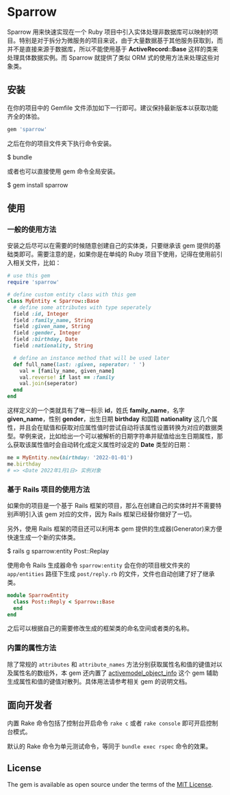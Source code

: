 # Sparrow

Sparrow 用来快速实现在一个 Ruby 项目中引入实体处理非数据库可以映射的项目。特别是对于拆分为微服务的项目来说，由于大量数据基于其他服务获取到，而并不是直接来源于数据库，所以不能使用基于 **ActiveRecord::Base** 这样的类来处理具体数据实例。而 Sparrow 就提供了类似 ORM 式的使用方法来处理这些对象类。

## 安装

在你的项目中的 Gemfile 文件添加如下一行即可。建议保持最新版本以获取功能齐全的体验。

```ruby
gem 'sparrow'
```

之后在你的项目文件夹下执行命令安装。

  $ bundle

或者也可以直接使用 gem 命令全局安装。

  $ gem install sparrow

## 使用

### 一般的使用方法

安装之后尽可以在需要的时候随意创建自己的实体类，只要继承该 gem 提供的基础类即可。需要注意的是，如果你是在单纯的 Ruby 项目下使用，记得在使用前引入相关文件，比如：

```ruby
# use this gem
require 'sparrow'

# define custom entity class with this gem
class MyEntity < Sparrow::Base
  # define some attributes with type seperately
  field :id, Integer
  field :family_name, String
  field :given_name, String
  field :gender, Integer
  field :birthday, Date
  field :nationality, String

  # define an instance method that will be used later
  def full_name(last: :given, seperator: ' ')
    val = [family_name, given_name]
    val.reverse! if last == :family
    val.join(seperator)
  end
end
```

这样定义的一个类就具有了唯一标示 **id**，姓氏 **family_name**，名字 **given_name**，性别 **gender**，出生日期 **birthday** 和国籍 **nationality** 这几个属性，并且会在赋值和获取对应属性值时尝试自动将该属性设置转换为对应的数据类型。举例来说，比如给出一个可以被解析的日期字符串并赋值给出生日期属性，那么获取该属性值时会自动转化成定义属性时设定的 **Date** 类型的日期：

```ruby
me = MyEntity.new(birthday: '2022-01-01')
me.birthday
# => <Date 2022年1月1日> 实例对象
```

### 基于 Rails 项目的使用方法

如果你的项目是一个基于 Rails 框架的项目，那么在创建自己的实体时并不需要特别声明引入该 gem 对应的文件，因为 Rails 框架已经替你做好了一切。

另外，使用 Rails 框架的项目还可以利用本 gem 提供的生成器(Generator)来方便快速生成一个新的实体类。

  $ rails g sparrow:entity Post::Replay

使用命令 Rails 生成器命令 `sparrow:entity` 会在你的项目根文件夹的 `app/entities` 路径下生成 `post/reply.rb` 的文件，文件也自动创建了好了继承类。

```ruby
module SparrowEntity
  class Post::Reply < Sparrow::Base
  end
end
```

之后可以根据自己的需要修改生成的框架类的命名空间或者类的名称。

### 内置的属性方法

除了常规的 `attributes` 和 `attribute_names` 方法分别获取属性名和值的键值对以及属性名的数组外，本 gem 还内置了 [activemodel_object_info](https://rubygems.org/gems/activemodel_object_info) 这个 gem 辅助生成属性和值的键值对散列。具体用法请参考相关 gem 的说明文档。

## 面向开发者

内置 Rake 命令包括了控制台开启命令 `rake c` 或者 `rake console` 即可开启控制台模式。

默认的 Rake 命令为单元测试命令，等同于 `bundle exec rspec` 命令的效果。

## License

The gem is available as open source under the terms of the [MIT License](https://opensource.org/licenses/MIT).
